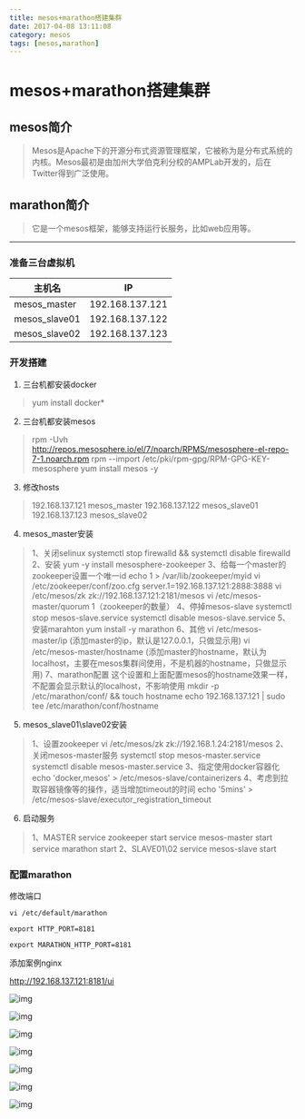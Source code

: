 ```yaml
---
title: mesos+marathon搭建集群
date: 2017-04-08 13:11:08
category: mesos
tags: [mesos,marathon]
---
```

# mesos+marathon搭建集群
## mesos简介
> Mesos是Apache下的开源分布式资源管理框架，它被称为是分布式系统的内核。Mesos最初是由加州大学伯克利分校的AMPLab开发的，后在Twitter得到广泛使用。

## marathon简介
> 它是一个mesos框架，能够支持运行长服务，比如web应用等。

_ _ _

### 准备三台虚拟机
| 主机名 | IP |
|--------|--------|
|     mesos_master   |     192.168.137.121   |
|mesos_slave01|192.168.137.122|
|mesos_slave02|192.168.137.123|

### 开发搭建
1. 三台机都安装docker
 > yum install docker*
2. 三台机都安装mesos
 > rpm -Uvh http://repos.mesosphere.io/el/7/noarch/RPMS/mesosphere-el-repo-7-1.noarch.rpm
   rpm --import /etc/pki/rpm-gpg/RPM-GPG-KEY-mesosphere
   yum install mesos -y
3. 修改hosts
> 192.168.137.121 mesos_master
   192.168.137.122 mesos_slave01
   192.168.137.123 mesos_slave02
4. mesos_master安装
> 1、关闭selinux
>     systemctl stop firewalld && systemctl disable firewalld
> 2、安装 yum -y install mesosphere-zookeeper
> 3、给每一个master的zookeeper设置一个唯一id
>     echo 1 > /var/lib/zookeeper/myid
>     vi /etc/zookeeper/conf/zoo.cfg
>     server.1=192.168.137.121:2888:3888
>     vi /etc/mesos/zk
>     zk://192.168.137.121:2181/mesos
>     vi /etc/mesos-master/quorum
>     1（zookeeper的数量）
> 4、停掉mesos-slave
>     systemctl stop mesos-slave.service
>     systemctl disable mesos-slave.service
> 5、安装marahton
>     yum install -y marathon
> 6、其他
>     vi /etc/mesos-master/ip
      (添加master的ip，默认是127.0.0.1，只做显示用)
      vi /etc/mesos-master/hostname
      (添加master的hostname，默认为localhost，主要在mesos集群间使用，不是机器的hostname，只做显示用)
> 7、marathon配置
> 这个设置和上面配置mesos的hostname效果一样，不配置会显示默认的localhost，不影响使用
>     mkdir -p /etc/marathon/conf/ && touch hostname
       echo 192.168.137.121 | sudo tee /etc/marathon/conf/hostname

5. mesos_slave01\slave02安装
> 1、设置zookeeper
       vi /etc/mesos/zk
       zk://192.168.1.24:2181/mesos
   2、关闭mesos-master服务
       systemctl stop mesos-master.service
       systemctl disable mesos-master.service
   3、指定使用docker容器化
        echo 'docker,mesos' > /etc/mesos-slave/containerizers
   4、考虑到拉取容器镜像等的操作，适当增加timeout的时间
        echo '5mins' > /etc/mesos-slave/executor_registration_timeout
6. 启动服务
>   1、MASTER
        service zookeeper start
        service mesos-master start
        service marathon start
   2、SLAVE01\02
       service mesos-slave start

### 配置marathon

修改端口

```
vi /etc/default/marathon

export HTTP_PORT=8181

export MARATHON_HTTP_PORT=8181
```

添加案例nginx

http://192.168.137.121:8181/ui

![img](https://clyhs.github.io/images/marathon/01.png)

![img](https://clyhs.github.io/images/marathon/02.png)

![img](https://clyhs.github.io/images/marathon/03.png)

![img](https://clyhs.github.io/images/marathon/04.png)

![img](https://clyhs.github.io/images/marathon/05.png)

![img](https://clyhs.github.io/images/marathon/06.png)

![img](https://clyhs.github.io/images/marathon/07.png)




